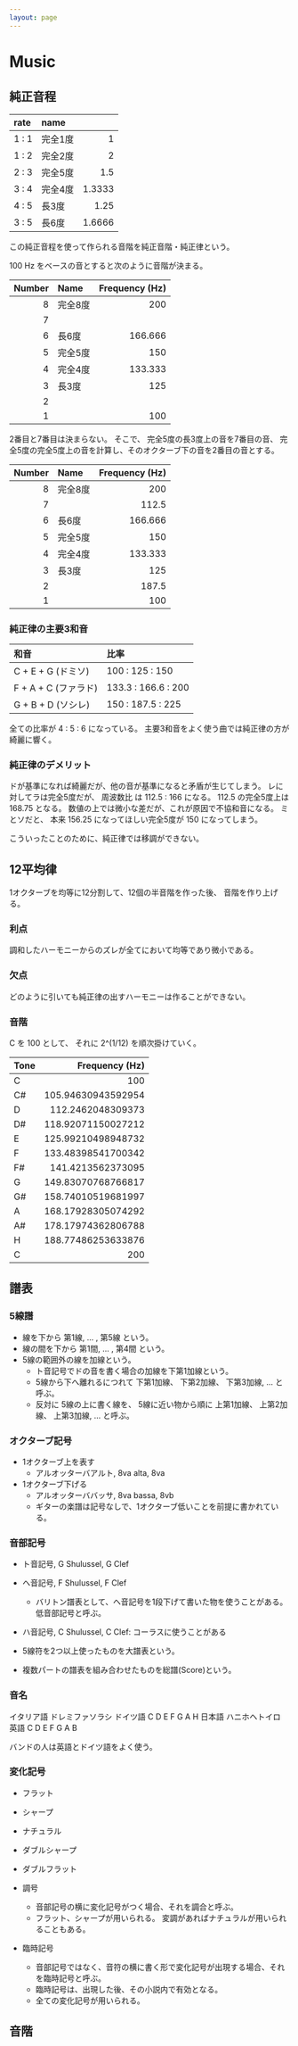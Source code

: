 ```yaml
---
layout: page
---
```


# Music

## 純正音程

| rate | name | |
|:--|:--|--:|
| 1 : 1 | 完全1度 | 1 |
| 1 : 2 | 完全2度 | 2 |
| 2 : 3 | 完全5度 | 1.5 |
| 3 : 4 | 完全4度 | 1.3333 |
| 4 : 5 | 長3度 | 1.25 |
| 3 : 5 | 長6度 | 1.6666 |

この純正音程を使って作られる音階を純正音階・純正律という。

100 Hz をベースの音とすると次のように音階が決まる。

| Number | Name | Frequency (Hz) |
|--:|:--|--:|
| 8 | 完全8度 | 200 |
| 7 | | |
| 6 | 長6度 | 166.666 |
| 5 | 完全5度 | 150 |
| 4 | 完全4度 | 133.333 |
| 3 | 長3度 | 125 |
| 2 | | |
| 1 | | 100 |

2番目と7番目は決まらない。
そこで、 完全5度の長3度上の音を7番目の音、
完全5度の完全5度上の音を計算し、そのオクターブ下の音を2番目の音とする。

| Number | Name | Frequency (Hz) |
|--:|:--|--:|
| 8 | 完全8度 | 200 |
| 7 | | 112.5 |
| 6 | 長6度 | 166.666 |
| 5 | 完全5度 | 150 |
| 4 | 完全4度 | 133.333 |
| 3 | 長3度 | 125 |
| 2 | | 187.5 |
| 1 | | 100 |

### 純正律の主要3和音

| 和音 | 比率 |
|:--|:--|
| C + E + G (ドミソ) | 100 : 125 : 150 | 
| F + A + C (ファラド) | 133.3 : 166.6 : 200 |
| G + B + D (ソシレ) | 150 : 187.5 : 225 |

全ての比率が 4 : 5 : 6 になっている。
主要3和音をよく使う曲では純正律の方が綺麗に響く。

### 純正律のデメリット

ドが基準になれば綺麗だが、他の音が基準になると矛盾が生じてしまう。
レに対してラは完全5度だが、 周波数比 は 112.5 : 166 になる。
112.5 の完全5度上は 168.75 となる。
数値の上では微小な差だが、これが原因で不協和音になる。
ミとソだと、 本来 156.25 になってほしい完全5度が 150 になってしまう。

こういったことのために、純正律では移調ができない。

## 12平均律

1オクターブを均等に12分割して、12個の半音階を作った後、 音階を作り上げる。

### 利点

調和したハーモニーからのズレが全てにおいて均等であり微小である。

### 欠点

どのように引いても純正律の出すハーモニーは作ることができない。

### 音階

C を 100 として、 それに 2^(1/12) を順次掛けていく。

| Tone | Frequency (Hz) |
|:--|--:|
| C | 100 |
| C# | 105.94630943592954 |
| D | 112.2462048309373 |
| D# | 118.92071150027212 |
| E | 125.99210498948732 |
| F | 133.48398541700342 |
| F# | 141.4213562373095 |
| G | 149.83070768766817 |
| G# | 158.74010519681997 |
| A | 168.17928305074292 |
| A# | 178.17974362806788 |
| H | 188.77486253633876 |
| C | 200 |

## 譜表

### 5線譜

* 線を下から 第1線, ... , 第5線 という。
* 線の間を下から 第1間, ... , 第4間 という。
* 5線の範囲外の線を加線という。
    * ト音記号でドの音を書く場合の加線を下第1加線という。
    * 5線から下へ離れるにつれて 下第1加線、 下第2加線、 下第3加線, ... と呼ぶ。
    * 反対に 5線の上に書く線を、 5線に近い物から順に 上第1加線、 上第2加線、 上第3加線, ... と呼ぶ。

### オクターブ記号

* 1オクターブ上を表す
    * アルオッターバアルト, 8va alta, 8va
* 1オクターブ下げる
    * アルオッターババッサ, 8va bassa, 8vb
    * ギターの楽譜は記号なしで、1オクターブ低いことを前提に書かれている。

### 音部記号

* ト音記号, G Shulussel, G Clef
* ヘ音記号, F Shulussel, F Clef
    * バリトン譜表として、ヘ音記号を1段下げて書いた物を使うことがある。低音部記号と呼ぶ。
* ハ音記号, C Shulussel, C Clef: コーラスに使うことがある



* 5線符を2つ以上使ったものを大譜表という。
* 複数パートの譜表を組み合わせたものを総譜(Score)という。

### 音名

イタリア語 ドレミファソラシ
ドイツ語   C D E F G A H
日本語     ハニホヘトイロ
英語      C D E F G A B

バンドの人は英語とドイツ語をよく使う。

### 変化記号

* フラット
* シャープ
* ナチュラル
* ダブルシャープ
* ダブルフラット

* 調号
    * 音部記号の横に変化記号がつく場合、それを調合と呼ぶ。
    * フラット、シャープが用いられる。 変調があればナチュラルが用いられることもある。
* 臨時記号
    * 音部記号ではなく、音符の横に書く形で変化記号が出現する場合、それを臨時記号と呼ぶ。
    * 臨時記号は、出現した後、その小説内で有効となる。
    * 全ての変化記号が用いられる。
    
## 音階

